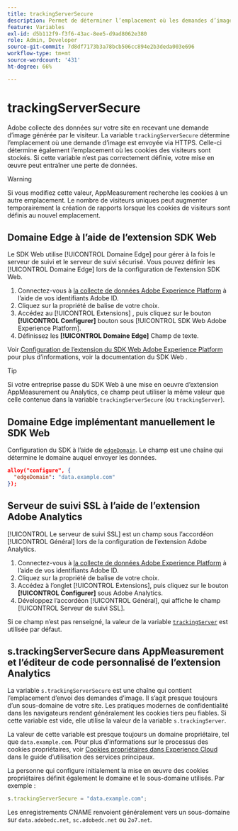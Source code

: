 ```yaml
---
title: trackingServerSecure
description: Permet de déterminer l’emplacement où les demandes d’image sont envoyées sur les pages HTTPS.
feature: Variables
exl-id: d5b112f9-f3f6-43ac-8ee5-d9ad8062e380
role: Admin, Developer
source-git-commit: 7d8df7173b3a78bcb506cc894e2b3deda003e696
workflow-type: tm+mt
source-wordcount: '431'
ht-degree: 66%

---
```


# trackingServerSecure

Adobe collecte des données sur votre site en recevant une demande d’image générée par le visiteur. La variable `trackingServerSecure` détermine l’emplacement où une demande d’image est envoyée via HTTPS. Celle-ci détermine également l’emplacement où les cookies des visiteurs sont stockés. Si cette variable n’est pas correctement définie, votre mise en œuvre peut entraîner une perte de données.

>[!WARNING]
>
>Si vous modifiez cette valeur, AppMeasurement recherche les cookies à un autre emplacement. Le nombre de visiteurs uniques peut augmenter temporairement la création de rapports lorsque les cookies de visiteurs sont définis au nouvel emplacement.

## Domaine Edge à l’aide de l’extension SDK Web

Le SDK Web utilise [!UICONTROL Domaine Edge] pour gérer à la fois le serveur de suivi et le serveur de suivi sécurisé. Vous pouvez définir les [!UICONTROL Domaine Edge] lors de la configuration de l’extension SDK Web.

1. Connectez-vous à [la collecte de données Adobe Experience Platform](https://experience.adobe.com/data-collection) à l’aide de vos identifiants Adobe ID.
1. Cliquez sur la propriété de balise de votre choix.
1. Accédez au [!UICONTROL Extensions] , puis cliquez sur le bouton **[!UICONTROL Configurer]** bouton sous [!UICONTROL SDK Web Adobe Experience Platform].
1. Définissez les **[!UICONTROL Domaine Edge]** Champ de texte.

Voir [Configuration de l’extension du SDK Web Adobe Experience Platform](https://experienceleague.adobe.com/docs/experience-platform/edge/extension/web-sdk-extension-configuration.html?lang=fr) pour plus d’informations, voir la documentation du SDK Web .

>[!TIP]
>
>Si votre entreprise passe du SDK Web à une mise en oeuvre d’extension AppMeasurement ou Analytics, ce champ peut utiliser la même valeur que celle contenue dans la variable `trackingServerSecure` (ou `trackingServer`).

## Domaine Edge implémentant manuellement le SDK Web

Configuration du SDK à l’aide de [`edgeDomain`](https://experienceleague.adobe.com/docs/experience-platform/edge/fundamentals/configuring-the-sdk.html?lang=fr). Le champ est une chaîne qui détermine le domaine auquel envoyer les données.

```json
alloy("configure", {
  "edgeDomain": "data.example.com"
});
```

## Serveur de suivi SSL à l’aide de l’extension Adobe Analytics

[!UICONTROL Le serveur de suivi SSL] est un champ sous l’accordéon [!UICONTROL Général] lors de la configuration de l’extension Adobe Analytics.

1. Connectez-vous à [la collecte de données Adobe Experience Platform](https://experience.adobe.com/data-collection) à l’aide de vos identifiants Adobe ID.
2. Cliquez sur la propriété de balise de votre choix.
3. Accédez à l’onglet [!UICONTROL Extensions], puis cliquez sur le bouton **[!UICONTROL Configurer]** sous Adobe Analytics.
4. Développez l’accordéon [!UICONTROL Général], qui affiche le champ [!UICONTROL Serveur de suivi SSL].

Si ce champ n’est pas renseigné, la valeur de la variable [`trackingServer`](trackingserver.md) est utilisée par défaut.

## s.trackingServerSecure dans AppMeasurement et l’éditeur de code personnalisé de l’extension Analytics

La variable `s.trackingServerSecure` est une chaîne qui contient l’emplacement d’envoi des demandes d’image. Il s’agit presque toujours d’un sous-domaine de votre site. Les pratiques modernes de confidentialité dans les navigateurs rendent généralement les cookies tiers peu fiables. Si cette variable est vide, elle utilise la valeur de la variable `s.trackingServer`.

La valeur de cette variable est presque toujours un domaine propriétaire, tel que `data.example.com`. Pour plus d’informations sur le processus des cookies propriétaires, voir [Cookies propriétaires dans Experience Cloud](https://experienceleague.adobe.com/docs/core-services/interface/ec-cookies/cookies-first-party.html?lang=fr) dans le guide d’utilisation des services principaux.

La personne qui configure initialement la mise en œuvre des cookies propriétaires définit également le domaine et le sous-domaine utilisés. Par exemple :

```js
s.trackingServerSecure = "data.example.com";
```

Les enregistrements CNAME renvoient généralement vers un sous-domaine sur `data.adobedc.net`, `sc.adobedc.net` ou `2o7.net`.
